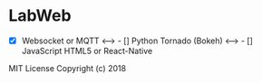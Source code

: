 # LabWeb
 - [x] Websocket or MQTT &lt;-->   - [] Python Tornado (Bokeh) &lt;-->  - [] JavaScript HTML5 or React-Native


MIT License
Copyright (c) 2018
